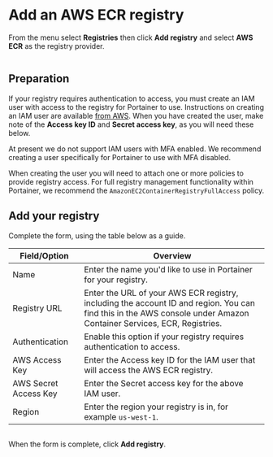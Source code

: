 # Add an AWS ECR registry

From the menu select **Registries** then click **Add registry** and select **AWS ECR** as the registry provider.

<figure><img src="../../../.gitbook/assets/2.19-registries-add-ecr.gif" alt=""><figcaption></figcaption></figure>

## Preparation

If your registry requires authentication to access, you must create an IAM user with access to the registry for Portainer to use. Instructions on creating an IAM user are available [from AWS](https://docs.aws.amazon.com/IAM/latest/UserGuide/id_users_create.html#id_users_create_console). When you have created the user, make note of the **Access key ID** and **Secret access key**, as you will need these below.


At present we do not support IAM users with MFA enabled. We recommend creating a user specifically for Portainer to use with MFA disabled.


When creating the user you will need to attach one or more policies to provide registry access. For full registry management functionality within Portainer, we recommend the `AmazonEC2ContainerRegistryFullAccess` policy.

## Add your registry

Complete the form, using the table below as a guide.

| Field/Option          | Overview                                                                                                                                                            |
| --------------------- | ------------------------------------------------------------------------------------------------------------------------------------------------------------------- |
| Name                  | Enter the name you'd like to use in Portainer for your registry.                                                                                                    |
| Registry URL          | Enter the URL of your AWS ECR registry, including the account ID and region. You can find this in the AWS console under Amazon Container Services, ECR, Registries. |
| Authentication        | Enable this option if your registry requires authentication to access.                                                                                              |
| AWS Access Key        | Enter the Access key ID for the IAM user that will access the AWS ECR registry.                                                                                     |
| AWS Secret Access Key | Enter the Secret access key for the above IAM user.                                                                                                                 |
| Region                | Enter the region your registry is in, for example `us-west-1`.                                                                                                      |

<figure><img src="../../../.gitbook/assets/2.19-registries-add-ecr.png" alt=""><figcaption></figcaption></figure>

When the form is complete, click **Add registry**.
